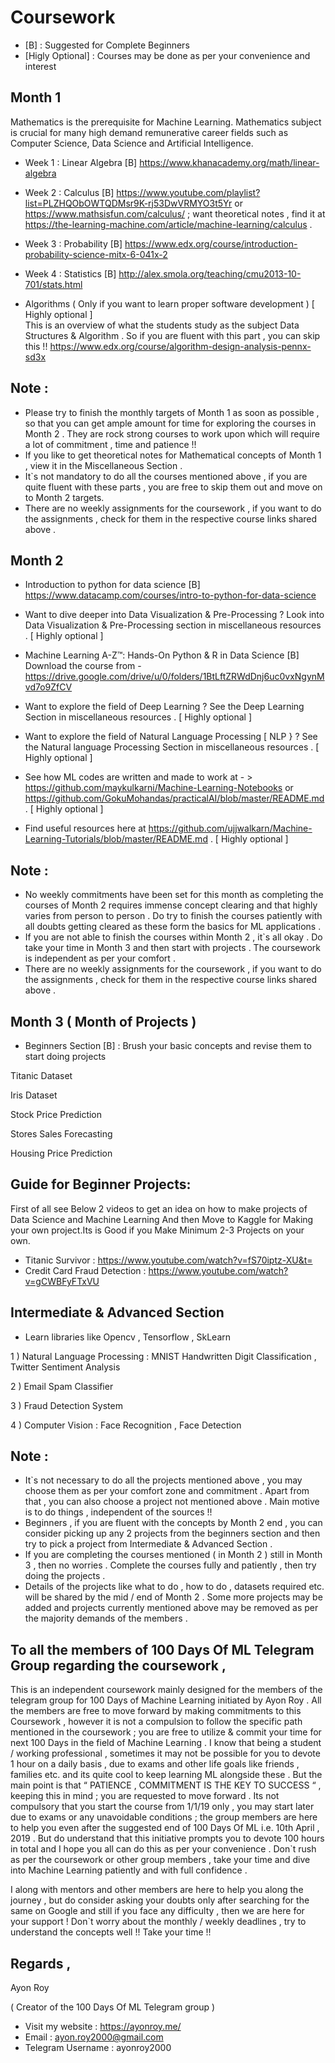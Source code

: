 # Coursework

- [B] : Suggested for Complete Beginners
- [Higly Optional] : Courses may be done as per your convenience and interest

## Month 1

Mathematics is the prerequisite for Machine Learning. Mathematics subject is crucial for many high demand remunerative career fields such as Computer Science, Data Science and Artificial Intelligence.

- Week 1 : Linear Algebra [B]
https://www.khanacademy.org/math/linear-algebra

- Week 2 : Calculus [B]
https://www.youtube.com/playlist?list=PLZHQObOWTQDMsr9K-rj53DwVRMYO3t5Yr
or https://www.mathsisfun.com/calculus/ ; want theoretical notes , find it at https://the-learning-machine.com/article/machine-learning/calculus .

- Week 3 : Probability [B]
https://www.edx.org/course/introduction-probability-science-mitx-6-041x-2

- Week 4 : Statistics [B]
http://alex.smola.org/teaching/cmu2013-10-701/stats.html

- Algorithms ( Only if you want to learn proper software development ) [ Highly optional ]  
This is an overview of what the students study as the subject Data Structures & Algorithm . So if you are fluent with this part , you can skip this !! 
https://www.edx.org/course/algorithm-design-analysis-pennx-sd3x

## Note : 
* Please try to finish the monthly targets of Month 1 as soon as possible , so that you can get ample amount for time for exploring the courses in Month 2 . They are rock strong courses to work upon which will require a lot of commitment , time and patience !!
* If you like to get theoretical notes for Mathematical concepts of Month 1 , view it in the Miscellaneous Section .
* It`s not mandatory to do all the courses mentioned above , if you are quite fluent with these parts , you are free to skip them out and move on to Month 2 targets.
* There are no weekly assignments for the coursework , if you want to do the assignments , check for them in the respective course links shared above .

## Month 2

- Introduction to python for data science [B]
https://www.datacamp.com/courses/intro-to-python-for-data-science

- Want to dive deeper into Data Visualization & Pre-Processing ? Look into Data Visualization & Pre-Processing section in miscellaneous resources . [ Highly optional ]  
 
- Machine Learning A-Z™: Hands-On Python & R in Data Science [B]
Download the course from - https://drive.google.com/drive/u/0/folders/1BtLftZRWdDnj6uc0vxNgynMvd7o9ZfCV

- Want to explore the field of Deep Learning ? See the Deep Learning Section in miscellaneous resources . [ Highly optional ]  
- Want to explore the field of Natural Language Processing [ NLP } ? See the Natural language Processing Section in miscellaneous resources . [ Highly optional ]

- See how ML codes are written and made to work at - > https://github.com/maykulkarni/Machine-Learning-Notebooks  or https://github.com/GokuMohandas/practicalAI/blob/master/README.md . [ Highly optional ]

- Find useful resources here at https://github.com/ujjwalkarn/Machine-Learning-Tutorials/blob/master/README.md . [ Highly optional ]

## Note :

* No weekly commitments have been set for this month as completing the courses of Month 2 requires immense concept clearing and that highly varies from person to person . Do try to finish the courses patiently with all doubts getting cleared as these form the basics for ML applications . 
* If you are not able to finish the courses within Month 2 , it`s all okay . Do take your time in Month 3 and then start with projects . The coursework is independent as per your comfort .
* There are no weekly assignments for the coursework , if you want to do the assignments , check for them in the respective course links shared above .

## Month 3 ( Month of Projects )

- Beginners Section [B] : Brush your basic concepts and revise them to start doing projects 

Titanic Dataset

Iris Dataset 

Stock Price Prediction

Stores Sales Forecasting

Housing Price Prediction

## Guide for Beginner Projects:

First of all see Below 2 videos to get an idea on how to make projects of Data Science and Machine Learning And then Move to Kaggle for Making your own project.Its is Good if you Make Minimum 2-3 Projects on your own.

- Titanic Survivor : https://www.youtube.com/watch?v=fS70iptz-XU&t=
- Credit Card Fraud Detection : https://www.youtube.com/watch?v=gCWBFyFTxVU

## Intermediate & Advanced Section

- Learn libraries like Opencv , Tensorflow , SkLearn


1 ) Natural Language Processing :  MNIST Handwritten Digit Classification , Twitter Sentiment Analysis
                                   
2 ) Email Spam Classifier

3 ) Fraud Detection System

4 ) Computer Vision :  Face Recognition , Face Detection 


## Note :
* It`s not necessary to do all the projects mentioned above , you may choose them as per your comfort zone and commitment . Apart from that , you can also choose a project not mentioned above . Main motive is to do things , independent of the sources !!
* Beginners , if you are fluent with the concepts by Month 2 end , you can consider picking up any 2 projects from the beginners section and then try to pick a project from Intermediate & Advanced Section .
* If you are completing the courses mentioned ( in Month 2 ) still in Month 3 , then no worries . Complete the courses fully and patiently , then try doing the projects . 
* Details of the projects like what to do , how to do , datasets required etc. will be shared by the mid / end of Month 2 . Some more projects may be added and projects currently mentioned above may be removed as per the majority demands of the members . 


## To all the members of 100 Days Of ML Telegram Group regarding the coursework , 

This is an independent coursework mainly designed for the members of the telegram group for 100 Days of Machine Learning initiated by 
Ayon Roy . All the members are free to move forward by making commitments to this Coursework , however it is not a compulsion to follow
the specific path mentioned in the coursework ; you are free to utilize & commit your time for next 100 Days in the field of Machine 
Learning . I know that being a student / working professional , sometimes it may not be possible for you to devote 1 hour on a daily basis
, due to exams and other life goals like friends , families etc. and its quite cool to keep learning ML alongside these . But the main 
point is that “ PATIENCE , COMMITMENT  IS THE KEY TO SUCCESS “ , keeping this in mind ; you are requested to move forward . Its not
compulsory that you start the course from 1/1/19 only , you may start later due to exams or any unavoidable conditions ; the group members 
are here to help you even after the suggested end of 100 Days Of ML i.e. 10th April , 2019 . But do understand that this initiative prompts you to devote 100 hours in total and I hope you all can do this as per your convenience . Don`t rush as per the
coursework or other group members , take your time and dive into Machine Learning patiently and with full confidence .

I along with mentors and other members are here to help you along the journey , but do consider asking your doubts only after searching for the same on Google and still if you face any difficulty , then we are here for your support !
Don`t worry about the monthly / weekly deadlines , try to understand the concepts well !! Take your time !!

## Regards ,

Ayon Roy

( Creator of the 100 Days Of ML Telegram group )

- Visit my website : https://ayonroy.me/ 
- Email : ayon.roy2000@gmail.com 
- Telegram Username : ayonroy2000


